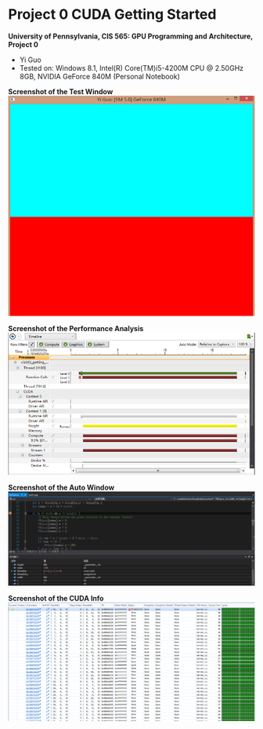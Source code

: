 Project 0 CUDA Getting Started
====================

**University of Pennsylvania, CIS 565: GPU Programming and Architecture, Project 0**

* Yi Guo
* Tested on:  Windows 8.1, Intel(R) Core(TM)i5-4200M CPU @ 2.50GHz 8GB, NVIDIA GeForce 840M (Personal Notebook)

****Screenshot of the Test Window****
![](./images/TestScreen.png) 
       
****Screenshot of the Performance Analysis****
![](./images/Performance_Analysis.png) 
       
****Screenshot of the Auto Window****
![](./images/AutoWindow.png) 

****Screenshot of the CUDA Info****
![](./images/CUDA_Info1.png) 


